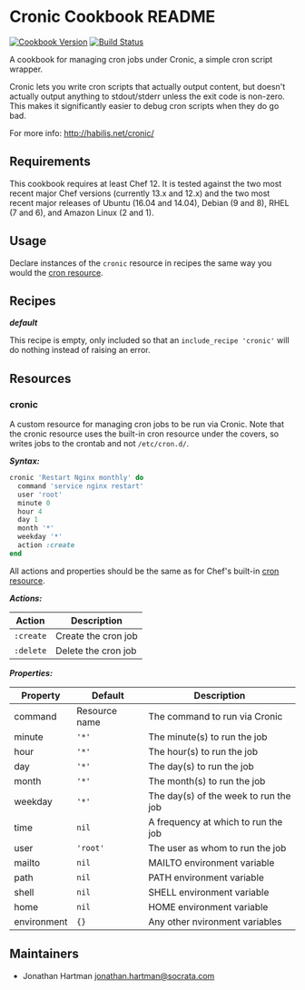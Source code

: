 # Cronic Cookbook README

[![Cookbook Version](https://img.shields.io/cookbook/v/cronic.svg)][cookbook]
[![Build Status](https://img.shields.io/travis/socrata-cookbooks/cronic.svg)][travis]

[cookbook]: https://supermarket.chef.io/cookbooks/cronic
[travis]: https://travis-ci.org/socrata-cookbooks/cronic

A cookbook for managing cron jobs under Cronic, a simple cron script wrapper.

Cronic lets you write cron scripts that actually output content, but doesn't
actually output anything to stdout/stderr unless the exit code is non-zero.
This makes it significantly easier to debug cron scripts when they do go bad.

For more info: http://habilis.net/cronic/

## Requirements

This cookbook requires at least Chef 12. It is tested against the two most
recent major Chef versions (currently 13.x and 12.x) and the two most recent
major releases of Ubuntu (16.04 and 14.04), Debian (9 and 8), RHEL (7 and 6),
and Amazon Linux (2 and 1).

## Usage

Declare instances of the `cronic` resource in recipes the same way you would
the [cron resource](https://docs.chef.io/resource_cron.html).

## Recipes

***default***

This recipe is empty, only included so that an `include_recipe 'cronic'` will
do nothing instead of raising an error.

## Resources

### cronic

A custom resource for managing cron jobs to be run via Cronic. Note that the
cronic resource uses the built-in cron resource under the covers, so writes
jobs to the crontab and not `/etc/cron.d/`.

***Syntax:***

```ruby
cronic 'Restart Nginx monthly' do
  command 'service nginx restart'
  user 'root'
  minute 0
  hour 4
  day 1
  month '*'
  weekday '*'
  action :create
end
```

All actions and properties should be the same as for Chef's built-in 
[cron resource](https://docs.chef.io/resource_cron.html).

***Actions:***

| Action    | Description         |
|-----------|---------------------|
| `:create` | Create the cron job |
| `:delete` | Delete the cron job |

***Properties:***

| Property    | Default       | Description                           |
|-------------|---------------|---------------------------------------|
| command     | Resource name | The command to run via Cronic         |
| minute      | `'*'`         | The minute(s) to run the job          |
| hour        | `'*'`         | The hour(s) to run the job            |
| day         | `'*'`         | The day(s) to run the job             |
| month       | `'*'`         | The month(s) to run the job           |
| weekday     | `'*'`         | The day(s) of the week to run the job |
| time        | `nil`         | A frequency at which to run the job   |
| user        | `'root'`      | The user as whom to run the job       |
| mailto      | `nil`         | MAILTO environment variable           |
| path        | `nil`         | PATH environment variable             |
| shell       | `nil`         | SHELL environment variable            |
| home        | `nil`         | HOME environment variable             |
| environment | `{}`          | Any other nvironment variables        |

## Maintainers

- Jonathan Hartman <jonathan.hartman@socrata.com>
